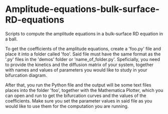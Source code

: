 # Amplitude-equations-bulk-surface-RD-equations
Scripts to compute the amplitude equations in a bulk-surface RD equation in a ball.

To get the coefficients of the amplitude equations, create a 'foo.py' file and place it into a folder called 'foo'. Said file must have the same format as the '.py' files in the 'demos' folder or 'name_of_folder.py'. Speficially, you need to provide the kinetics and the diffusion matrix of your system, together with names and values of parameters you would like to study in your bifurcation diagram.

After that, you run the Python file and the output will be some text files places into the folder 'foo', together with the Mathematica Plotter, which you can open and run to get the bifurcation curves and the values of the coefficients. Make sure you set the parameter values in said file as you would like to use them for the computation you are running.
